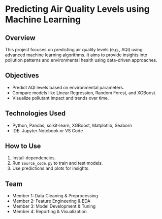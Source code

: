 # Predicting Air Quality Levels using Machine Learning

## Overview
This project focuses on predicting air quality levels (e.g., AQI) using advanced machine learning algorithms. It aims to provide insights into pollution patterns and environmental health using data-driven approaches.

## Objectives
- Predict AQI levels based on environmental parameters.
- Compare models like Linear Regression, Random Forest, and XGBoost.
- Visualize pollutant impact and trends over time.

## Technologies Used
- Python, Pandas, scikit-learn, XGBoost, Matplotlib, Seaborn
- IDE: Jupyter Notebook or VS Code

## How to Use
1. Install dependencies.
2. Run `source_code.py` to train and test models.
3. Use predictions and plots for insights.

## Team
- Member 1: Data Cleaning & Preprocessing
- Member 2: Feature Engineering & EDA
- Member 3: Model Development & Tuning
- Member 4: Reporting & Visualization